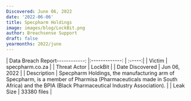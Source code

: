 ```yaml
---
Discovered: June 06, 2022
date: '2022-06-06'
title: Specpharm Holdings
image: images/blog/LockBit.png
author: Breachsense Support
draft: false
yearmonths: 2022/june
---
```


| Data Breach Report------------:   |:-------------:    | :-----:|
| Victim    | specpharm.co.za      | 
| Threat Actor    | LockBit      | 
| Date Discovered    | Jun 06, 2022      | 
| Description    | Specpharm Holdings, the manufacturing arm of Specpharm, is a member of Pharmisa (Pharmaceuticals made in South Africa) and the BPIA (Black Pharmaceutical Industry Association).       | 
| Leak Size    | 33380 files      | 

